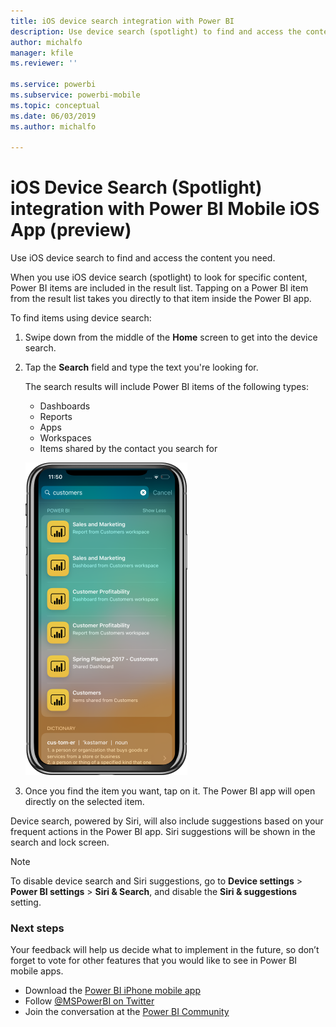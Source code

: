 ```yaml
---
title: iOS device search integration with Power BI
description: Use device search (spotlight) to find and access the content you need
author: michalfo
manager: kfile
ms.reviewer: ''

ms.service: powerbi
ms.subservice: powerbi-mobile
ms.topic: conceptual
ms.date: 06/03/2019
ms.author: michalfo

---
```

# iOS Device Search (Spotlight) integration with Power BI Mobile iOS App (preview)
Use iOS device search to find and access the content you need.

When you use iOS device search (spotlight) to look for specific content, Power BI items are included in the result list. Tapping on a Power BI item from the result list takes you directly to that item inside the Power BI app.

To find items using device search:

1. Swipe down from the middle of the **Home** screen to get into the device search.

2. Tap the **Search** field and type the text you're looking for.
 
   The search results will include Power BI items of the following types:

    * Dashboards
    * Reports
    * Apps
    * Workspaces
    * Items shared by the contact you search for

    ![Screenshot showing Power BI search results in iOS device search](./media/mobile-apps-iOS-siri-and-search/power-bi-spotlight-search.png)

 3. Once you find the item you want, tap on it. The Power BI app will open directly on the selected item. 

Device search, powered by Siri, will also include suggestions based on your frequent actions in the Power BI app. Siri suggestions will be shown in the search and lock screen.

>[!NOTE]
>
>To disable device search and Siri suggestions, go to **Device settings** > **Power BI settings** > **Siri & Search**,
>and disable the **Siri & suggestions** setting.
>

### Next steps
Your feedback will help us decide what to implement in the future, so don’t forget to vote for other features that you would like to see in Power BI mobile apps. 

* Download the [Power BI iPhone mobile app](http://go.microsoft.com/fwlink/?LinkId=522062)
* Follow [@MSPowerBI on Twitter](https://twitter.com/MSPowerBI)
* Join the conversation at the [Power BI Community](http://community.powerbi.com/)

